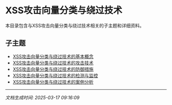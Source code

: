 # XSS攻击向量分类与绕过技术

本目录包含与XSS攻击向量分类与绕过技术相关的子主题和详细资料。

## 子主题

- [XSS攻击向量分类与绕过技术的基本概念](xss-bypass/basic-concepts.md)
- [XSS攻击向量分类与绕过技术的攻击技术](xss-bypass/attack-techniques.md)
- [XSS攻击向量分类与绕过技术的防御措施](xss-bypass/defense-measures.md)
- [XSS攻击向量分类与绕过技术的检测与监控](xss-bypass/detection-monitoring.md)
- [XSS攻击向量分类与绕过技术的案例分析](xss-bypass/case-studies.md)

---

*文档生成时间: 2025-03-17 09:16:09*
